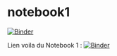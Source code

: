 # notebook1
[![Binder](https://mybinder.org/badge_logo.svg)](https://mybinder.org/v2/gh/dfialaire/notebook1/HEAD)

Lien voila du Notebook 1 :
[![Binder](https://mybinder.org/badge_logo.svg)](https://mybinder.org/v2/gh/dfialaire/notebook1/HEAD?labpath=voila%2Frender%2Fnotebook1_glitch1.ipynb)
